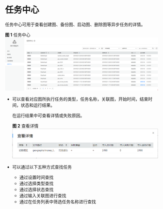 # 任务中心<a name="ges_01_0064"></a>

任务中心可用于查看创建图、备份图、启动图、删除图等异步任务的详情。

**图 1**  任务中心<a name="fig1750313255208"></a>  
![](figures/任务中心.png "任务中心")

-   可以查看对应图所执行任务的类型，任务名称，关联图，开始时间，结束时间，状态和运行结果。

    在运行结果中可查看详情或失败原因。

    **图 2**  查看详情<a name="fig1579118161815"></a>  
    ![](figures/查看详情.png "查看详情")

-   可以通过以下五种方式查找任务
    -   通过设置时间查找
    -   通过选择类型查找
    -   通过选择状态查找
    -   通过输入关联图进行查找
    -   通过在任务列表中筛选任务名称进行查找


